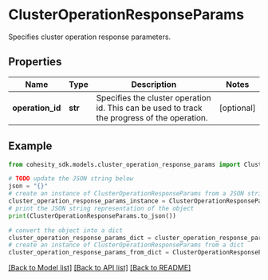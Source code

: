 # ClusterOperationResponseParams

Specifies cluster operation response parameters.

## Properties

Name | Type | Description | Notes
------------ | ------------- | ------------- | -------------
**operation_id** | **str** | Specifies the cluster operation id. This can be used to track the progress of the operation. | [optional] 

## Example

```python
from cohesity_sdk.models.cluster_operation_response_params import ClusterOperationResponseParams

# TODO update the JSON string below
json = "{}"
# create an instance of ClusterOperationResponseParams from a JSON string
cluster_operation_response_params_instance = ClusterOperationResponseParams.from_json(json)
# print the JSON string representation of the object
print(ClusterOperationResponseParams.to_json())

# convert the object into a dict
cluster_operation_response_params_dict = cluster_operation_response_params_instance.to_dict()
# create an instance of ClusterOperationResponseParams from a dict
cluster_operation_response_params_from_dict = ClusterOperationResponseParams.from_dict(cluster_operation_response_params_dict)
```
[[Back to Model list]](../README.md#documentation-for-models) [[Back to API list]](../README.md#documentation-for-api-endpoints) [[Back to README]](../README.md)


